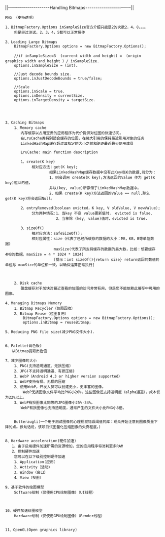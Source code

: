 ||---------------------Handling Bitmaps-----------------------||

    PNG （支持透明）

    1、BitmapFactory.Options inSampleSize官方介绍只能是2的次数2，4，8，。。。
        但是经过测试，2，3，4，5都可以正常操作

    2、Loading Large Bitmaps
        BitmapFactory.Options options = new BitmapFactory.Options();

        //if inSampleSize=3  (current width and height) = （origin graphics width and height ）/ inSampleSize.
        options.inSampleSize = (int).

        //Just decode bounds size.
        options.inJustDecodeBounds = true/false;

        //Scale
        options.inScale = true.
        options.inDensity = currentSize.
        options.inTargetDensity = targetSize.




    3、Caching Bitmaps
        1、Memory cache
           内存缓存以占用宝贵的应用程序为代价提供对位图的快速访问。
           在LruCache类特别适合缓存的位图，在强大引用的保持最近引用对象的任务
           LinkedHashMap缓存超过其指定的大小之前和驱逐最近最少使用成员

           LruCache: main function description

           1、create(K key)
                相对应方法：get(K key);
                        如果LinkedHashMap缓存数据中没有此Key相关的数据,则分为：
                        1、则会调用 create(K key);方法返回的Value 作为 get(K key)返回的值，
                        并以(key, value)新存储于LinkedHashMap数据中。
                        2、如果 create(K key)方法返回的Value == null,那么get(K key)将会返回Null。

           2、entryRemoved(boolean evicted，K key, V oldValue, V newValue);
                分为两种情况:1、当key 不变 value更新值时， evicted is false.
                           2、当移除 (key, value)值时，evicted is true.

           3、sizeOf()
                相对应方法：safeSizeOf();
                相对应属性：size（代表了已经所缓存的数据的大小：MB，KB，B等单位数据）
                          maxSize(代表了所支持缓存的数据的最大数，比如：想要缓存4MB的数据，maxSize = 4 * 1024 * 1024)
                          [提示：int sizeOf(){return size} return返回的数值的单位与 maxSize的单位相一致，以确保运算正常执行]



        2、Disk cache
           磁盘缓存对于加快对最近查看的位图的访问非常有用，但是您不能依赖此缓存中可用的图像。

    4、Managing Bitmaps Memory
        1、Bitmap Recycler（位图回收）
        2、Bitmap Reuse（位图复用）
            BitmapFactory.Options options = new BitmapFactory.Options();
            options.inBitmap = reuseBitmap;

    5、Reducing PNG file size(减少PNG文件大小).


    6、Palette(调色板)
       从Bitmap提取出色值

    7、减少图像的大小
        1、PNG(支持透明通道、无损压缩)
        2、JPG(不支持透明通道、有损压缩)
        3、WebP（Android 4.3 or higher version supported）
        1、WebP支持有损、无损的压缩
        2、使用WebP，开发人员可以创建更小，更丰富的图像。
            WebP无损图像文件平均比PNG小26%，这些图像还支持透明度（alpha通道），成本仅为22%以上。
        3、WebP有损图像比同等的JPG图像小25%-34%。
           WebP有损图像也支持透明度，通常产生的文件大小比PNG小3倍。


        Butteraugli(一个用于测试图像的心理视觉错误阈值的库：观众开始注意到图像质量下降的点。换句话说，该项目试图量化压缩图像的失真程度。)


    8、Hardware acceleration(硬件加速)
       1、由于启用硬件加速所需的资源增加，您的应用程序将消耗更多RAM
       2、控制硬件加速
        您可以在以下级别控制硬件加速
        1、Application(应用)
        2、Activity（活动）
        3、Window（窗口）
        4、View（视图）

    9、基于软件的绘图模型
        Software绘制（仅使用CPU绘制图像）（UI线程）



    10、硬件加速绘图模型
        Hardware绘制（仅使用GPU绘制图像）（Render线程）


    11、OpenGL(Open graphics library)





